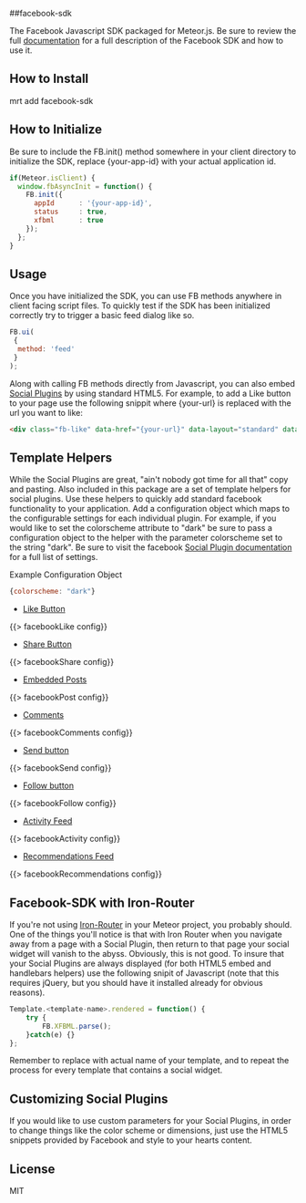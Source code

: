 ##facebook-sdk


The Facebook Javascript SDK packaged for Meteor.js. Be sure to review the full [documentation](https://developers.facebook.com/docs/javascript) for a full description of the Facebook SDK and how to use it.

How to Install
------------------

mrt add facebook-sdk

How to Initialize
------------------

Be sure to include the FB.init() method somewhere in your client directory to initialize the SDK, replace {your-app-id} with your actual application id.

```javascript
if(Meteor.isClient) {
  window.fbAsyncInit = function() {
    FB.init({
      appId      : '{your-app-id}',
      status     : true,
      xfbml      : true
    });
  };
}
```

Usage
---------------

Once you have initialized the SDK, you can use FB methods anywhere in client facing script files. To quickly test if the SDK has been initialized correctly try to trigger a basic feed dialog like so.

```javascript
FB.ui(
 {
  method: 'feed'
 }
);
```

Along with calling FB methods directly from Javascript, you can also embed [Social Plugins](https://developers.facebook.com/docs/plugins) by using standard HTML5. For example, to add a Like button to your page use the following snippit where {your-url} is replaced with the url you want to like:

```html
<div class="fb-like" data-href="{your-url}" data-layout="standard" data-action="like" data-show-faces="true" data-share="true"></div>'
```

Template Helpers
------------------

While the Social Plugins are great, "ain't nobody got time for all that" copy and pasting. Also included in this package are a set of template helpers for social plugins. Use these helpers to quickly add standard facebook functionality to your application. Add a configuration object which maps to the configurable settings for each individual plugin. For example, if you would like to set the colorscheme attribute to "dark" be sure to pass a configuration object to the helper with the parameter colorscheme set to the string "dark". Be sure to visit the facebook [Social Plugin documentation](https://developers.facebook.com/docs/plugins/) for a full list of settings.

Example Configuration Object
```javascript
{colorscheme: "dark"}
```


* [Like Button](https://developers.facebook.com/docs/plugins/like-button/)

{{> facebookLike config}}
 

* [Share Button](https://developers.facebook.com/docs/plugins/share-button/)

{{> facebookShare config}}

* [Embedded Posts](https://developers.facebook.com/docs/plugins/embedded-posts/)

{{> facebookPost config}}


* [Comments](https://developers.facebook.com/docs/plugins/comments/)

{{> facebookComments config}}


* [Send button](https://developers.facebook.com/docs/plugins/send-button/)

{{> facebookSend config}}


* [Follow button](https://developers.facebook.com/docs/plugins/follow-button/)

{{> facebookFollow config}}


* [Activity Feed](https://developers.facebook.com/docs/plugins/activity/)

{{> facebookActivity config}}


* [Recommendations Feed](https://developers.facebook.com/docs/plugins/recommendations/)

{{> facebookRecommendations config}}



Facebook-SDK with Iron-Router
-------------

If you're not using [Iron-Router](https://github.com/EventedMind/iron-router) in your Meteor project, you probably should. One of the things you'll notice is that with Iron Router when you navigate away from a page with a Social Plugin, then return to that page your social widget will vanish to the abyss. Obviously, this is not good. To insure that your Social Plugins are always displayed (for both HTML5 embed and handlebars helpers) use the following snipit of Javascript (note that this requires jQuery, but you should have it installed already for obvious reasons).

```javascript
Template.<template-name>.rendered = function() {
    try {
        FB.XFBML.parse();
    }catch(e) {}   
};
```

Remember to replace <template-name> with actual name of your template, and to repeat the process for every template that contains a social widget.

Customizing Social Plugins
-----------------------------

If you would like to use custom parameters for your Social Plugins, in order to change things like the color scheme or dimensions, just use the HTML5 snippets provided by Facebook and style to your hearts content.

License
-----------------

MIT 



